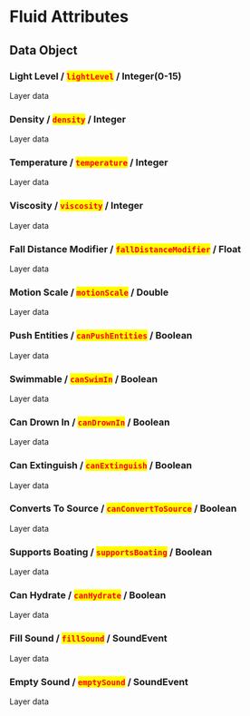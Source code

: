 # Fluid Attributes

## Data Object

### Light Level / <mark style="color:red;">`lightLevel`</mark> / Integer(0-15)

Layer data

### Density / <mark style="color:red;">`density`</mark> / Integer

Layer data

### Temperature / <mark style="color:red;">`temperature`</mark> / Integer

Layer data

### Viscosity / <mark style="color:red;">`viscosity`</mark> / Integer

Layer data

### Fall Distance Modifier / <mark style="color:red;">`fallDistanceModifier`</mark> / Float

Layer data

### Motion Scale / <mark style="color:red;">`motionScale`</mark> / Double

Layer data

### Push Entities / <mark style="color:red;">`canPushEntities`</mark> / Boolean

Layer data

### Swimmable / <mark style="color:red;">`canSwimIn`</mark> / Boolean

Layer data

### Can Drown In / <mark style="color:red;">`canDrownIn`</mark> / Boolean

Layer data

### Can Extinguish / <mark style="color:red;">`canExtinguish`</mark> / Boolean

Layer data

### Converts To Source / <mark style="color:red;">`canConvertToSource`</mark> / Boolean

Layer data

### Supports Boating / <mark style="color:red;">`supportsBoating`</mark> / Boolean

Layer data

### Can Hydrate / <mark style="color:red;">`canHydrate`</mark> / Boolean

Layer data

### Fill Sound / <mark style="color:red;">`fillSound`</mark> / SoundEvent

Layer data

### Empty Sound / <mark style="color:red;">`emptySound`</mark> / SoundEvent

Layer data
